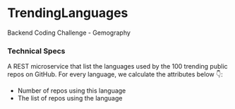 # TrendingLanguages
Backend Coding Challenge - Gemography

### Technical Specs

A REST microservice that list the languages used by the 100 trending public repos on GitHub.
For every language, we calculate the attributes below 👇:
  * Number of repos using this language
  * The list of repos using the language